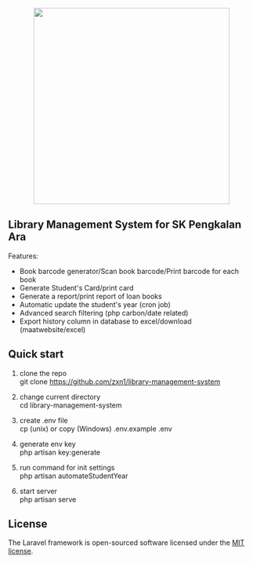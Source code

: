 <p align="center"><a href="https://laravel.com" target="_blank"><img src="https://raw.githubusercontent.com/laravel/art/master/logo-lockup/5%20SVG/2%20CMYK/1%20Full%20Color/laravel-logolockup-cmyk-red.svg" width="400"></a></p>

## Library Management System for SK Pengkalan Ara

Features:

- Book barcode generator/Scan book barcode/Print barcode for each book
- Generate Student's Card/print card
- Generate a report/print report of loan books
- Automatic update the student's year (cron job)
- Advanced search filtering (php carbon/date related)
- Export history column in database to excel/download (maatwebsite/excel)

## Quick start

1. clone the repo <br>
git clone https://github.com/zxn1/library-management-system <br>

2. change current directory <br>
cd library-management-system <br>

3. create .env file <br> 
cp (unix) or copy (Windows) .env.example .env <br>

4. generate env key <br> 
php artisan key:generate <br>
 
5. run command for init settings <br>
php artisan automateStudentYear <br>

6. start server <br>
php artisan serve <br>

## License

The Laravel framework is open-sourced software licensed under the [MIT license](https://opensource.org/licenses/MIT).
